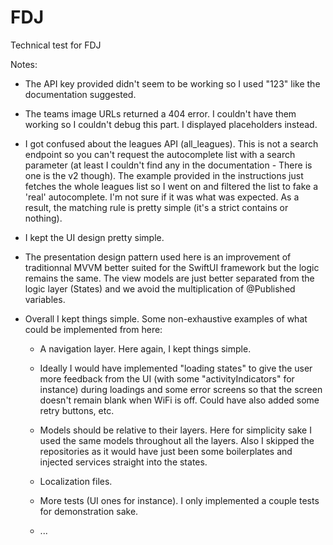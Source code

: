 # FDJ
Technical test for FDJ

Notes:
- The API key provided didn't seem to be working so I used "123" like the documentation suggested.

- The teams image URLs returned a 404 error. I couldn't have them working so I couldn't debug this part. I displayed placeholders instead.

- I got confused about the leagues API (all_leagues). This is not a search endpoint so you can't request the autocomplete list with a search parameter (at least I couldn't find any in the documentation - There is one is the v2 though). The example provided in the instructions just fetches the whole leagues list so I went on and filtered the list to fake a 'real' autocomplete. I'm not sure if it was what was expected. As a result, the matching rule is pretty simple (it's a strict contains or nothing).

- I kept the UI design pretty simple.  

- The presentation design pattern used here is an improvement of traditionnal MVVM better suited for the SwiftUI framework but the logic remains the same. The view models are just better separated from the logic layer (States) and we avoid the multiplication of @Published variables.

- Overall I kept things simple. Some non-exhaustive examples of what could be implemented from here:

    - A navigation layer. Here again, I kept things simple.

    - Ideally I would have implemented "loading states" to give the user more feedback from the UI (with some "activityIndicators" for instance) during loadings and some error screens so that the screen doesn't remain blank when WiFi is off. Could have also added some retry buttons, etc.

    - Models should be relative to their layers. Here for simplicity sake I used the same models throughout all the layers. Also I skipped the repositories as it would have just been some boilerplates and injected services straight into the states.
    
    - Localization files.
    
    - More tests (UI ones for instance). I only implemented a couple tests for demonstration sake.
    
    - ...
